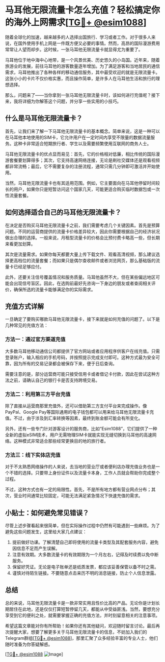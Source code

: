 # 马耳他无限流量卡怎么充值？轻松搞定你的海外上网需求[[TG💪+ @esim1088](https://t.me/s/esim1088)]

随着全球化的加速，越来越多的人选择出国旅行、学习或者工作。对于很多人来说，在国外使用手机上网是一件既方便又必要的事情。然而，高昂的国际漫游费用常常让人望而却步。这时候，一张马耳他无限流量卡就显得尤为重要了。

马耳他位于地中海中心地带，是一个风景优美、历史悠久的小岛国。近年来，随着旅游业的发展，前往马耳他的游客数量逐年增加。为了满足游客和当地居民的通信需求，马耳他推出了各种各样的移动通信服务，其中最受欢迎的就是无限流量卡。这张小小的卡片不仅价格实惠，而且操作简单，是许多人在马耳他生活和旅行的理想选择。

那么，问题来了——当你拿到一张马耳他无限流量卡时，该如何进行充值呢？接下来，我将详细为你解答这个问题，并分享一些实用的小技巧。

## 什么是马耳他无限流量卡？

首先，让我们来了解一下马耳他无限流量卡的基本概念。简单来说，这是一种可以在马耳他本地使用的SIM卡，它允许用户在一定时间内享受不限量的数据流量服务。这种卡非常适合短期旅行者、学生以及需要频繁使用互联网的商务人士。

马耳他无限流量卡的优点显而易见：首先，它的价格相对低廉，相比传统的国际漫游套餐要划算得多；其次，它支持高速网络连接，无论是刷社交媒体还是观看视频都非常流畅；最后，它不需要复杂的注册流程，通常只需几分钟即可激活并开始使用。

当然，马耳他无限流量卡也有其适用范围。例如，它主要面向在马耳他停留时间较长的用户，如果你只是短暂访问这个国家几天，可能更适合购买临时数据包或一次性流量套餐。

## 如何选择适合自己的马耳他无限流量卡？

在决定是否购买马耳他无限流量卡之前，我们需要考虑几个关键因素。首先是预算问题。不同的运营商提供的流量卡价格差异较大，因此你需要根据自己的经济状况做出合理的选择。一般来说，月租型流量卡的价格会比预付费卡略高一些，但长期来看更加划算。

其次是流量需求。如果你每天都要大量上传下载文件、观看高清视频，那么建议选择更高档位的流量套餐；而如果只是偶尔查收邮件或者浏览网页，那么基础版的流量卡已经足够应付。

此外，还要关注信号覆盖情况和服务质量。马耳他虽然不大，但在某些偏远地区可能会出现信号盲区。因此，在选购前最好先咨询一下身边的朋友或者查阅相关评价，确保所选的流量卡能够满足你的实际需求。

## 充值方式详解

一旦确定了要购买哪款马耳他无限流量卡，接下来就是如何充值的问题了。以下是几种常见的充值方法：

### 方法一：通过官方渠道充值
大多数马耳他移动通信公司都提供了官方网站或者应用程序供客户在线充值。只需登录账户，输入相应的手机号码，并按照提示完成支付即可。这种方式最为安全可靠，因为所有的交易记录都会被保存下来，便于日后查询。

需要注意的是，部分运营商可能只接受信用卡或者借记卡付款，因此在尝试这种方法之前，请确认自己的银行卡是否支持跨境交易。

### 方法二：利用第三方平台充值
除了直接从运营商那里充值外，还可以借助第三方支付平台来完成操作。像PayPal、Google Pay等国际通用的电子钱包都可以用来给马耳他无限流量卡充值。不过，由于涉及到汇率转换等因素，最终到账金额可能会有所变化。

另外，还有一些专门针对游客设计的服务商，比如“Esim1088”，它们提供了一种全新的虚拟eSIM技术，用户无需物理SIM卡就能实现无缝切换到马耳他的高速网络。这种模式非常适合那些经常更换目的地的旅行者。

### 方法三：线下实体店充值
对于不太熟悉网络操作的人来说，去当地的营业厅或者便利店办理充值业务也是一个不错的选择。只要带上身份证件以及流量卡本身，工作人员就会帮助你完成整个过程。

不过，这种方式也有一定的局限性。首先，不是所有地方都有营业网点分布；其次，营业时间通常比较固定，可能无法满足紧急情况下快速充值的需求。

## 小贴士：如何避免常见错误？

尽管上述步骤看起来很简单，但在实际操作过程中仍然有可能遇到一些麻烦。为了避免这些问题发生，这里给大家几点建议：

1. 提前做好功课。了解清楚自己即将使用的流量卡类型及其配套服务内容，避免因信息不足而产生误解。
2. 注意有效期。大多数流量卡的有效期限为一个月左右，记得及时续费以免中断服务。
3. 保留好凭证。无论是电子账单还是纸质发票，都应该妥善保管以备不时之需。
4. 谨慎对待陌生链接。不要随意点击来历不明的消息链接，防止个人信息泄露。

## 总结

总的来说，马耳他无限流量卡是一款非常实用且性价比高的产品。无论你是计划长期居住在此地，还是仅仅打算短暂停留几天，都能从中受益匪浅。当然，要想充分享受到它的便利之处，就需要掌握正确的充值方法，并时刻留意相关的注意事项。

希望这篇文章能对你有所帮助！如果你还有其他疑问，欢迎随时留言讨论。最后再次提醒大家，想要了解更多关于马耳他无限流量卡的信息，不妨加入我们的Telegram群组[[TG💪+ @esim1088](https://t.me/s/esim1088)]，那里汇聚了众多经验丰富的专业人士，他们随时准备为你答疑解惑。

[[TG💪+ @esim1088](https://t.me/s/esim1088) ![Image](https://i.postimg.cc/4NQfJmqS/Snipaste-2025-05-13-00-14-12.png)]